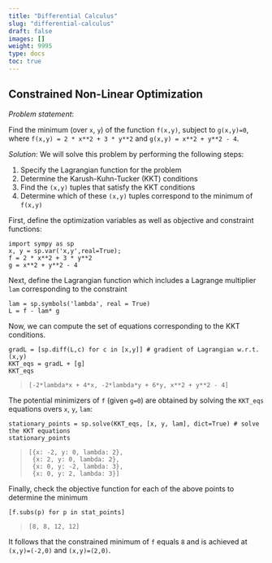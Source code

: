 ```yaml
---
title: "Differential Calculus"
slug: "differential-calculus"
draft: false
images: []
weight: 9995
type: docs
toc: true
---
```


## Constrained Non-Linear Optimization
*Problem statement*:

Find the minimum (over `x`, `y`) of the function `f(x,y)`, subject to 
`g(x,y)=0`, where `f(x,y) = 2 * x**2 + 3 * y**2` and `g(x,y) = x**2 + y**2 - 4`.

*Solution*: We will solve this problem by performing the following steps:

 1. Specify the Lagrangian function for the problem
 2. Determine the Karush-Kuhn-Tucker (KKT) conditions 
 3. Find the `(x,y)` tuples that satisfy the KKT conditions
 4. Determine which of these `(x,y)` tuples correspond to the minimum of `f(x,y)`

 

First, define the optimization variables as well as objective and constraint functions:

    import sympy as sp
    x, y = sp.var('x,y',real=True);
    f = 2 * x**2 + 3 * y**2
    g = x**2 + y**2 - 4

Next, define the Lagrangian function which includes a Lagrange multiplier `lam` corresponding to the constraint

    lam = sp.symbols('lambda', real = True)
    L = f - lam* g

Now, we can compute the set of equations corresponding to the KKT conditions.

    gradL = [sp.diff(L,c) for c in [x,y]] # gradient of Lagrangian w.r.t. (x,y)
    KKT_eqs = gradL + [g]
    KKT_eqs

> `[-2*lambda*x + 4*x, -2*lambda*y + 6*y, x**2 + y**2 - 4]`

The potential minimizers of `f` (given `g=0`) are obtained by solving the `KKT_eqs` equations overs `x`, `y`, `lam`:

    stationary_points = sp.solve(KKT_eqs, [x, y, lam], dict=True) # solve the KKT equations
    stationary_points 

>     [{x: -2, y: 0, lambda: 2},
>      {x: 2, y: 0, lambda: 2},
>      {x: 0, y: -2, lambda: 3},
>      {x: 0, y: 2, lambda: 3}]

Finally, check the objective function for each of the above points to determine the minimum

    [f.subs(p) for p in stat_points]

    

> `[8, 8, 12, 12]`

It follows that the constrained minimum of `f` equals `8` and is achieved at `(x,y)=(-2,0)` and `(x,y)=(2,0)`.



